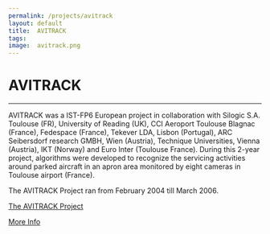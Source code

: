 ```yaml
---
permalink: /projects/avitrack
layout: default
title:  AVITRACK
tags:   
image:  avitrack.png
---
```


# AVITRACK
------------------

AVITRACK was a IST-FP6 European project in collaboration with Silogic S.A. Toulouse (FR), University of Reading (UK), CCI Aeroport Toulouse Blagnac (France), Fedespace (France), Tekever LDA, Lisbon (Portugal), ARC Seibersdorf research GMBH, Wien (Austria), Technique Universities, Vienna (Austria), IKT (Norway) and Euro Inter (Toulouse France). During this 2-year project, algorithms were developed to recognize the servicing activities around parked aircraft in an apron area monitored by eight cameras in Toulouse airport (France).

The AVITRACK Project ran from February 2004 till March 2006.

[The AVITRACK Project](http://cordis.europa.eu/result/rcn/47571_en.html)

[More Info](http://www-sop.inria.fr/members/Francois.Bremond/topicsText/avitrackProject.html)




